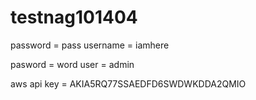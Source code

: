# testnag101404

password = pass
username = iamhere

pasword = word
user = admin

aws api key = AKIA5RQ77SSAEDFD6SWDWKDDA2QMIO
